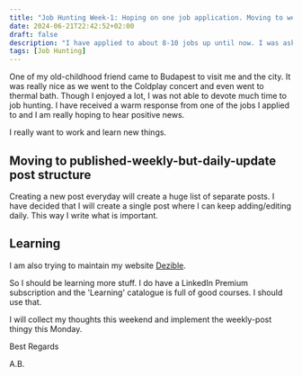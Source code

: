 ```yaml
---
title: "Job Hunting Week-1: Hoping on one job application. Moving to weekly post!"
date: 2024-06-21T22:42:52+02:00
draft: false
description: "I have applied to about 8-10 jobs up until now. I was asked my salary expectation among other HR stuff by one company. It is highly relevant and I will like it most probably."
tags: [Job Hunting]
---
```


One of my old-childhood friend came to Budapest to visit me and the city. It was really nice as we went to the Coldplay concert and even went to thermal bath. Though I enjoyed a lot, I was not able to devote much time to job hunting. I have received a warm response from one of the jobs I applied to and I am really hoping to hear positive news. 

I really want to work and learn new things.

## Moving to published-weekly-but-daily-update post structure

Creating a new post everyday will create a huge list of separate posts. I have decided that I will create a single post where I can keep adding/editing daily. This way I write what is important.

## Learning

I am also trying to maintain my website [Dezible](https://www.dezible.com). 

So I should be learning more stuff. I do have a LinkedIn Premium subscription and the 'Learning' catalogue is full of good courses. I should use that.

I will collect my thoughts this weekend and implement the weekly-post thingy this Monday.

Best Regards

A.B.


